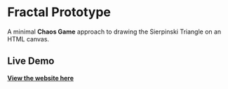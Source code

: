 # Fractal Prototype

A minimal **Chaos Game** approach to drawing the Sierpinski Triangle on an HTML canvas.

## Live Demo

**[View the website here]([https://jakob-kild.github.io/Interactive-Fractal-Designer/])**


